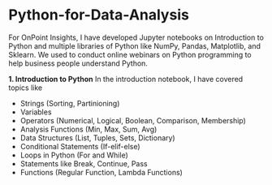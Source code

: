 # Python-for-Data-Analysis

For OnPoint Insights, I have developed Jupyter notebooks on Introduction to Python and multiple libraries of Python like NumPy, Pandas, Matplotlib, and Sklearn.
We used to conduct online webinars on Python programming to help business people understand Python.

**1. Introduction to Python**
In the introduction notebook, I have covered topics like 
- Strings (Sorting, Partinioning)
- Variables
- Operators (Numerical, Logical, Boolean, Comparison, Membership)
- Analysis Functions (Min, Max, Sum, Avg)
- Data Structures (List, Tuples, Sets, Dictionary)
- Conditional Statements (If-elif-else)
- Loops in Python (For and While)
- Statements like Break, Continue, Pass
- Functions (Regular Function, Lambda Functions)





